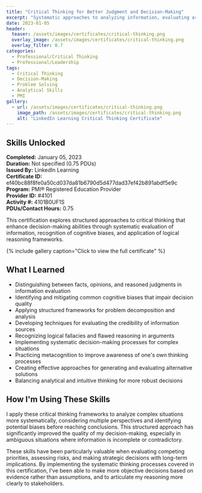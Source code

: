 ```yaml
---
title: "Critical Thinking for Better Judgment and Decision-Making"
excerpt: "Systematic approaches to analyzing information, evaluating arguments, and making sound decisions in complex situations"
date: 2023-01-05
header:
  teaser: /assets/images/certificates/critical-thinking.png
  overlay_image: /assets/images/certificates/critical-thinking.png
  overlay_filter: 0.7
categories:
  - Professional/Critical Thinking
  - Professional/Leadership
tags:
  - Critical Thinking
  - Decision-Making
  - Problem Solving
  - Analytical Skills
  - PMI
gallery:
  - url: /assets/images/certificates/critical-thinking.png
    image_path: /assets/images/certificates/critical-thinking.png
    alt: "LinkedIn Learning Critical Thinking Certificate"
---
```


## Skills Unlocked

**Completed:** January 05, 2023  
**Duration:** Not specified (0.75 PDUs)  
**Issued By:** LinkedIn Learning  
**Certificate ID:** ef40bc88f8fe0a50cd037da81b6790d5d477dad37ef42b891abdf5e9c  
**Program:** PMI® Registered Education Provider  
**Provider ID:** #4101  
**Activity #:** 4101B0UF1S  
**PDUs/Contact Hours:** 0.75

This certification explores structured approaches to critical thinking that enhance decision-making abilities through systematic evaluation of information, recognition of cognitive biases, and application of logical reasoning frameworks.

{% include gallery caption="Click to view the full certificate" %}

## What I Learned

* Distinguishing between facts, opinions, and reasoned judgments in information evaluation
* Identifying and mitigating common cognitive biases that impair decision quality
* Applying structured frameworks for problem decomposition and analysis
* Developing techniques for evaluating the credibility of information sources
* Recognizing logical fallacies and flawed reasoning in arguments
* Implementing systematic decision-making processes for complex situations
* Practicing metacognition to improve awareness of one's own thinking processes
* Creating effective approaches for generating and evaluating alternative solutions
* Balancing analytical and intuitive thinking for more robust decisions

## How I'm Using These Skills

I apply these critical thinking frameworks to analyze complex situations more systematically, considering multiple perspectives and identifying potential biases before reaching conclusions. This structured approach has significantly improved the quality of my decision-making, especially in ambiguous situations where information is incomplete or contradictory.

These skills have been particularly valuable when evaluating competing priorities, assessing risks, and making strategic decisions with long-term implications. By implementing the systematic thinking processes covered in this certification, I've been able to make more objective decisions based on evidence rather than assumptions, and to articulate my reasoning more clearly to stakeholders.